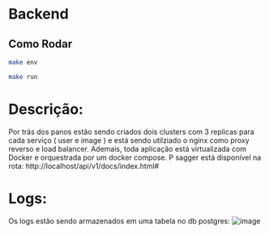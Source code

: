 # Backend

## Como Rodar

```bash
make env
```

```bash
make run
```

# Descrição:

Por trás dos panos estão sendo criados dois clusters com 3 replicas para cada serviço ( user e image ) e está sendo utilziado o nginx como proxy reverso e load balancer. Ademais, toda aplicação está virtualizada com Docker e orquestrada por um docker compose. P sagger está disponível na rota: http://localhost/api/v1/docs/index.html#

# Logs:

Os logs estão sendo armazenados em uma tabela no db postgres:
![image](https://github.com/henriquemarlon/pond-micro-cam/assets/89201795/f9297619-f8b5-4e49-893e-1ba163d85c4d)
